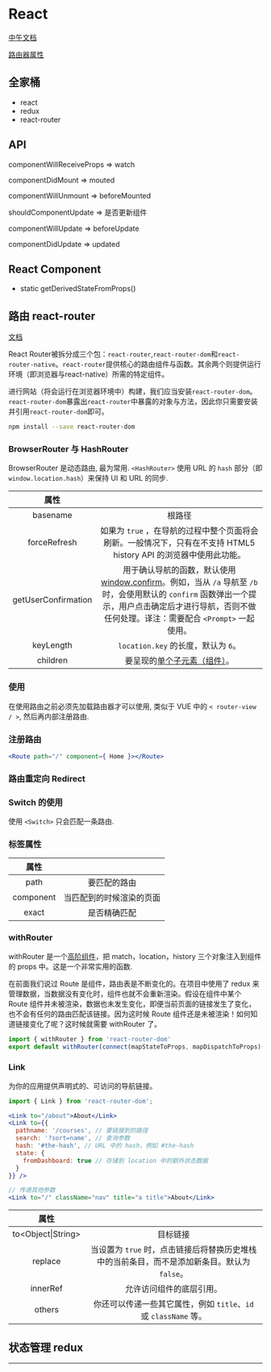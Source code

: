# React

[中午文档][1]

[路由器属性][3]



## 全家桶

+ react
+ redux
+ react-router



## API

componentWillReceiveProps => watch

componentDidMount => mouted

componentWillUnmount => beforeMounted

shouldComponentUpdate  => 是否更新组件

componentWillUpdate => beforeUpdate

componentDidUpdate => updated



## React Component

+ static getDerivedStateFromProps()



## 路由 react-router 

[文档][2]

React Router被拆分成三个包：`react-router`,`react-router-dom`和`react-router-native`。`react-router`提供核心的路由组件与函数。其余两个则提供运行环境（即浏览器与react-native）所需的特定组件。

进行网站（将会运行在浏览器环境中）构建，我们应当安装`react-router-dom`。`react-router-dom`暴露出`react-router`中暴露的对象与方法，因此你只需要安装并引用`react-router-dom`即可。

```bash
npm install --save react-router-dom
```



### BrowserRouter  与 HashRouter

BrowserRouter 是动态路由, 最为常用. `<HashRouter>` 使用 URL 的 `hash` 部分（即 `window.location.hash`）来保持 UI 和 URL 的同步.

|             属性              |                                                              |
| :---------------------------: | :----------------------------------------------------------: |
|       basename<String>        |                            根路径                            |
|     forceRefresh<Boolean>     | 如果为 `true` ，在导航的过程中整个页面将会刷新。一般情况下，只有在不支持 HTML5 history API 的浏览器中使用此功能。 |
| getUserConfirmation<Function> | 用于确认导航的函数，默认使用 [window.confirm](https://developer.mozilla.org/en-US/docs/Web/API/Window/confirm)。例如，当从 `/a` 导航至 `/b` 时，会使用默认的 `confirm` 函数弹出一个提示，用户点击确定后才进行导航，否则不做任何处理。译注：需要配合 `<Prompt>` 一起使用。 |
|       keyLength<Number>       |             `location.key` 的长度，默认为 `6`。              |
|        children<Node>         | 要呈现的[单个子元素（组件）](https://reactjs.org/docs/react-api.html#react.children.only)。 |

### 使用

在使用路由之前必须先加载路由器才可以使用, 类似于 VUE 中的 `< router-view / >`, 然后再内部注册路由.

### 注册路由

```jsx
<Route path="/" component={ Home }></Route>
```

### 路由重定向  Redirect



### Switch  的使用

使用 `<Switch>` 只会匹配一条路由. 

### 标签属性

|   属性    |                          |
| :-------: | :----------------------: |
|   path    |       要匹配的路由       |
| component | 当匹配到的时候渲染的页面 |
|   exact   |       是否精确匹配       |

### withRouter

withRouter 是一个[高阶组件](https://link.juejin.im/?target=https%3A%2F%2Freactjs.org%2Fdocs%2Fhigher-order-components.html)，把 match，location，history 三个对象注入到组件的 props 中。这是一个非常实用的函数.

在前面我们说过 Route 是组件，路由表是不断变化的。在项目中使用了 redux 来管理数据，当数据没有变化时，组件也就不会重新渲染。假设在组件中某个 Route 组件并未被渲染，数据也未发生变化，即便当前页面的链接发生了变化，也不会有任何的路由匹配该链接。因为这时候 Route 组件还是未被渲染！如何知道链接变化了呢？这时候就需要 withRouter 了。

```jsx
import { withRouter } from 'react-router-dom'
export default withRouter(connect(mapStateToProps, mapDispatchToProps)(Component))
```

### Link

为你的应用提供声明式的、可访问的导航链接。

```jsx
import { Link } from 'react-router-dom';

<Link to="/about">About</Link>
<Link to={{
  pathname: '/courses', // 要链接到的路径
  search: '?sort=name', // 查询参数
  hash: '#the-hash', // URL 中的 hash，例如 #the-hash
  state: {
    fromDashboard: true // 存储到 location 中的额外状态数据
  }
}} />

// 传递其他参数
<Link to="/" className="nav" title="a title">About</Link>
```

|        属性        |                                                              |
| :----------------: | :----------------------------------------------------------: |
| to<Object\|String> |                           目标链接                           |
|  replace<Boolean>  | 当设置为 `true` 时，点击链接后将替换历史堆栈中的当前条目，而不是添加新条目。默认为 `false`。 |
| innerRef<Function> |                   允许访问组件的底层引用。                   |
|       others       | 你还可以传递一些其它属性，例如 `title`、`id` 或 `className` 等。 |





## 状态管理 redux 





---

[1]: https://react.css88.com/docs/getting-started.html
[2]: https://segmentfault.com/a/1190000010174260
[3]: https://www.jianshu.com/p/b117b437dc5a